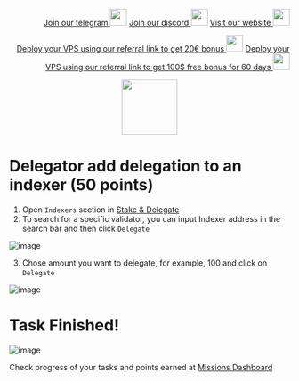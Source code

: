 <p style="font-size:14px" align="right">
<a href="https://t.me/kjnotes" target="_blank">Join our telegram <img src="https://user-images.githubusercontent.com/50621007/183283867-56b4d69f-bc6e-4939-b00a-72aa019d1aea.png" width="30"/></a>
<a href="https://discord.gg/fRVzvPBh" target="_blank">Join our discord <img src="https://user-images.githubusercontent.com/50621007/176236430-53b0f4de-41ff-41f7-92a1-4233890a90c8.png" width="30"/></a>
<a href="https://kjnodes.com/" target="_blank">Visit our website <img src="https://user-images.githubusercontent.com/50621007/168689709-7e537ca6-b6b8-4adc-9bd0-186ea4ea4aed.png" width="30"/></a>
</p>

<p style="font-size:14px" align="right">
<a href="https://hetzner.cloud/?ref=y8pQKS2nNy7i" target="_blank">Deploy your VPS using our referral link to get 20€ bonus <img src="https://user-images.githubusercontent.com/50621007/174612278-11716b2a-d662-487e-8085-3686278dd869.png" width="30"/></a>
<a href="https://m.do.co/c/17b61545ca3a" target="_blank">Deploy your VPS using our referral link to get 100$ free bonus for 60 days <img src="https://user-images.githubusercontent.com/50621007/183284313-adf81164-6db4-4284-9ea0-bcb841936350.png" width="30"/></a>
</p>

<p align="center">
  <img height="100" height="auto" src="https://user-images.githubusercontent.com/50621007/177323789-e6be59ae-0dfa-4e86-b3a8-028a4f0c465c.png">
</p>

# Delegator add delegation to an indexer (50 points)
1. Open `Indexers` section in [Stake & Delegate](https://frontier.subquery.network/staking/indexers)
2. To search for a specific validator, you can input Indexer address in the search bar and then click `Delegate`

![image](https://user-images.githubusercontent.com/50621007/177398999-4556b921-8014-4e4e-913c-fe0a84c26f5a.png)

3. Chose amount you want to delegate, for example, 100 and click on `Delegate`

![image](https://user-images.githubusercontent.com/50621007/177399278-0689877d-e93f-40f2-bb0e-b10728af1cfb.png)

# Task Finished!

![image](https://user-images.githubusercontent.com/50621007/177399388-8391702f-aede-4d1d-ae89-579a44a9ce88.png)

Check progress of your tasks and points earned at [Missions Dashboard](https://frontier.subquery.network/missions/my-missions)
